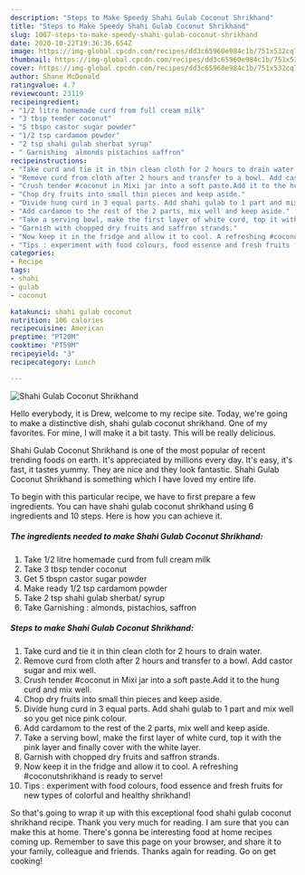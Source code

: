 ```yaml
---
description: "Steps to Make Speedy Shahi Gulab Coconut Shrikhand"
title: "Steps to Make Speedy Shahi Gulab Coconut Shrikhand"
slug: 1007-steps-to-make-speedy-shahi-gulab-coconut-shrikhand
date: 2020-10-22T19:36:36.654Z
image: https://img-global.cpcdn.com/recipes/dd3c65960e984c1b/751x532cq70/shahi-gulab-coconut-shrikhand-recipe-main-photo.jpg
thumbnail: https://img-global.cpcdn.com/recipes/dd3c65960e984c1b/751x532cq70/shahi-gulab-coconut-shrikhand-recipe-main-photo.jpg
cover: https://img-global.cpcdn.com/recipes/dd3c65960e984c1b/751x532cq70/shahi-gulab-coconut-shrikhand-recipe-main-photo.jpg
author: Shane McDonald
ratingvalue: 4.7
reviewcount: 23119
recipeingredient:
- "1/2 litre homemade curd from full cream milk"
- "3 tbsp tender coconut"
- "5 tbspn castor sugar powder"
- "1/2 tsp cardamom powder"
- "2 tsp shahi gulab sherbat syrup"
- " Garnishing  almonds pistachios saffron"
recipeinstructions:
- "Take curd and tie it in thin clean cloth for 2 hours to drain water."
- "Remove curd from cloth after 2 hours and transfer to a bowl. Add castor sugar and mix well."
- "Crush tender #coconut in Mixi jar into a soft paste.Add it to the hung curd and mix well."
- "Chop dry fruits into small thin pieces and keep aside."
- "Divide hung curd in 3 equal parts. Add shahi gulab to 1 part and mix well so you get nice pink colour."
- "Add cardamom to the rest of the 2 parts, mix well and keep aside."
- "Take a serving bowl, make the first layer of white curd, top it with the pink layer and finally cover with the white layer."
- "Garnish with chopped dry fruits and saffron strands."
- "Now keep it in the fridge and allow it to cool. A refreshing #coconutshrikhand is ready to serve!"
- "Tips : experiment with food colours, food essence and fresh fruits for new types of colorful and healthy shrikhand!"
categories:
- Recipe
tags:
- shahi
- gulab
- coconut

katakunci: shahi gulab coconut 
nutrition: 106 calories
recipecuisine: American
preptime: "PT20M"
cooktime: "PT59M"
recipeyield: "3"
recipecategory: Lunch

---
```



![Shahi Gulab Coconut Shrikhand](https://img-global.cpcdn.com/recipes/dd3c65960e984c1b/751x532cq70/shahi-gulab-coconut-shrikhand-recipe-main-photo.jpg)

Hello everybody, it is Drew, welcome to my recipe site. Today, we're going to make a distinctive dish, shahi gulab coconut shrikhand. One of my favorites. For mine, I will make it a bit tasty. This will be really delicious.



Shahi Gulab Coconut Shrikhand is one of the most popular of recent trending foods on earth. It's appreciated by millions every day. It's easy, it's fast, it tastes yummy. They are nice and they look fantastic. Shahi Gulab Coconut Shrikhand is something which I have loved my entire life.


To begin with this particular recipe, we have to first prepare a few ingredients. You can have shahi gulab coconut shrikhand using 6 ingredients and 10 steps. Here is how you can achieve it.

<!--inarticleads1-->

##### The ingredients needed to make Shahi Gulab Coconut Shrikhand:

1. Take 1/2 litre homemade curd from full cream milk
1. Take 3 tbsp tender coconut
1. Get 5 tbspn castor sugar powder
1. Make ready 1/2 tsp cardamom powder
1. Take 2 tsp shahi gulab sherbat/ syrup
1. Take  Garnishing : almonds, pistachios, saffron




<!--inarticleads2-->

##### Steps to make Shahi Gulab Coconut Shrikhand:

1. Take curd and tie it in thin clean cloth for 2 hours to drain water.
1. Remove curd from cloth after 2 hours and transfer to a bowl. Add castor sugar and mix well.
1. Crush tender #coconut in Mixi jar into a soft paste.Add it to the hung curd and mix well.
1. Chop dry fruits into small thin pieces and keep aside.
1. Divide hung curd in 3 equal parts. Add shahi gulab to 1 part and mix well so you get nice pink colour.
1. Add cardamom to the rest of the 2 parts, mix well and keep aside.
1. Take a serving bowl, make the first layer of white curd, top it with the pink layer and finally cover with the white layer.
1. Garnish with chopped dry fruits and saffron strands.
1. Now keep it in the fridge and allow it to cool. A refreshing #coconutshrikhand is ready to serve!
1. Tips : experiment with food colours, food essence and fresh fruits for new types of colorful and healthy shrikhand!




So that's going to wrap it up with this exceptional food shahi gulab coconut shrikhand recipe. Thank you very much for reading. I am sure that you can make this at home. There's gonna be interesting food at home recipes coming up. Remember to save this page on your browser, and share it to your family, colleague and friends. Thanks again for reading. Go on get cooking!
